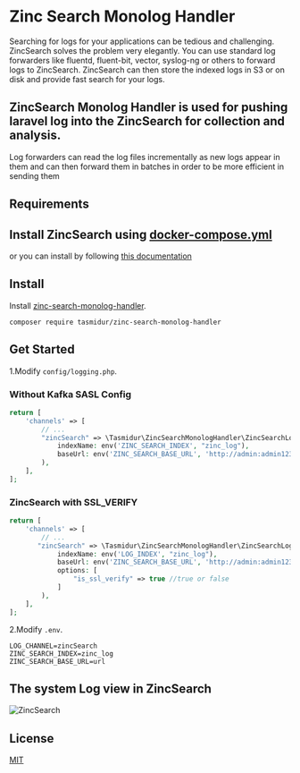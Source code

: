 # Zinc Search Monolog Handler


Searching for logs for your applications can be tedious and challenging. ZincSearch solves the problem very elegantly. You can use standard log forwarders like fluentd, fluent-bit, vector, syslog-ng or others to forward logs to ZincSearch. ZincSearch can then store the indexed logs in S3 or on disk and provide fast search for your logs.
## ZincSearch  Monolog Handler is used for pushing laravel log into the ZincSearch for collection and analysis.

Log forwarders can read the log files incrementally as new logs appear in them and can then forward them in batches in order to be more efficient in sending them
## Requirements

## Install ZincSearch using [docker-compose.yml](https://github.com/tasmidur/zinc-search-monolog-handler/blob/master/docker-compose.yml)

or you can install by following [this documentation](https://docs.zincsearch.com/installation/)

## Install

Install [zinc-search-monolog-handler](https://packagist.org/packages/tasmidur/zinc-search-monolog-handler).

```shell
composer require tasmidur/zinc-search-monolog-handler
```

## Get Started

1.Modify `config/logging.php`.
### Without Kafka SASL Config
```php
return [
    'channels' => [
        // ...
        "zincSearch" => \Tasmidur\ZincSearchMonologHandler\ZincSearchLogger::getInstance(
            indexName: env('ZINC_SEARCH_INDEX', "zinc_log"),
            baseUrl: env('ZINC_SEARCH_BASE_URL', 'http://admin:admin123@localhost:4080/api')
        ),
    ],
];
```
### ZincSearch with SSL_VERIFY
```php
return [
    'channels' => [
        // ...
       "zincSearch" => \Tasmidur\ZincSearchMonologHandler\ZincSearchLogger::getInstance(
            indexName: env('LOG_INDEX', "zinc_log"),
            baseUrl: env('ZINC_SEARCH_BASE_URL', 'http://admin:admin123@localhost:4080/api'),
            options: [
                "is_ssl_verify" => true //true or false
            ]
        ),
    ],
];
```
2.Modify `.env`.
```
LOG_CHANNEL=zincSearch
ZINC_SEARCH_INDEX=zinc_log
ZINC_SEARCH_BASE_URL=url

```
## The system Log view in ZincSearch
![ZincSearch](https://github.com/tasmidur/zinc-search-monolog-handler/blob/master/zinc-search-dashboard.png)
## License

[MIT](LICENSE)
